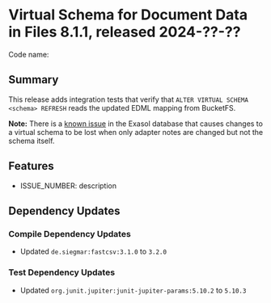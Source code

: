 # Virtual Schema for Document Data in Files 8.1.1, released 2024-??-??

Code name:

## Summary

This release adds integration tests that verify that `ALTER VIRTUAL SCHEMA <schema> REFRESH` reads the updated EDML mapping from BucketFS.

**Note:** There is a [known issue](https://exasol.my.site.com/s/article/Changelog-content-20991) in the Exasol database that causes changes to a virtual schema to be lost when only adapter notes are changed but not the schema itself.

## Features

* ISSUE_NUMBER: description

## Dependency Updates

### Compile Dependency Updates

* Updated `de.siegmar:fastcsv:3.1.0` to `3.2.0`

### Test Dependency Updates

* Updated `org.junit.jupiter:junit-jupiter-params:5.10.2` to `5.10.3`

